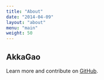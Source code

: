 ```yaml
---
title: "About"
date: "2014-04-09"
layout: "about"
menu: "main"
weight: 50
---
```


## AkkaGao

Learn more and contribute on [GitHub](https://github.com/akkagao).

